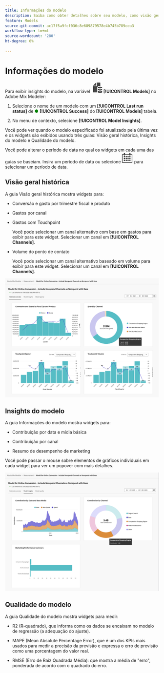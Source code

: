 ```yaml
---
title: Informações do modelo
description: Saiba como obter detalhes sobre seu modelo, como visão geral histórica, insights de modelo e qualidade de modelo no Adobe Mix Modeler.
feature: Models
source-git-commit: ac17f5a9fcf036c8e689879578e4b745b789cea3
workflow-type: tm+mt
source-wordcount: '280'
ht-degree: 0%

---
```



# Informações do modelo

Para exibir insights do modelo, na variável ![Modelos](../assets/icons/FileData.svg) **[!UICONTROL Models]** no Adobe Mix Modeler:

1. Selecione o nome de um modelo com um **[!UICONTROL Last run status]** de <span style="color:green">●</span> **[!UICONTROL Success]** do **[!UICONTROL Models]** tabela.

1. No menu de contexto, selecione **[!UICONTROL Model Insights]**.

Você pode ver quando o modelo especificado foi atualizado pela última vez e os widgets são exibidos usando três guias: Visão geral histórica, Insights do modelo e Qualidade do modelo.

Você pode alterar o período de data no qual os widgets em cada uma das guias se baseiam. Insira um período de data ou selecione ![Calendário](../assets/icons/Calendar.svg) para selecionar um período de data.


## Visão geral histórica

A guia Visão geral histórica mostra widgets para:

* Conversão e gasto por trimestre fiscal e produto

* Gastos por canal

* Gastos com Touchpoint

  Você pode selecionar um canal alternativo com base em gastos para exibir para este widget. Selecionar um canal em **[!UICONTROL Channels]**.

* Volume do ponto de contato

  Você pode selecionar um canal alternativo baseado em volume para exibir para este widget. Selecionar um canal em **[!UICONTROL Channels]**.



![Modelo - Visão geral histórica](../assets/model-historical-overview.png)


## Insights do modelo

A guia Informações do modelo mostra widgets para:

* Contribuição por data e mídia básica

* Contribuição por canal

* Resumo de desempenho de marketing

Você pode passar o mouse sobre elementos de gráficos individuais em cada widget para ver um popover com mais detalhes.

![Modelo - Informações do modelo](../assets/model-model-insights.png)


## Qualidade do modelo

A guia Qualidade do modelo mostra widgets para medir:

* R2 (R-quadrado), que informa como os dados se encaixam no modelo de regressão (a adequação do ajuste).

* MAPE (Mean Absolute Percentage Error), que é um dos KPIs mais usados para medir a precisão da previsão e expressa o erro de previsão como uma porcentagem do valor real.

* RMSE (Erro de Raiz Quadrada Média): que mostra a média de &quot;erro&quot;, ponderada de acordo com o quadrado do erro.


